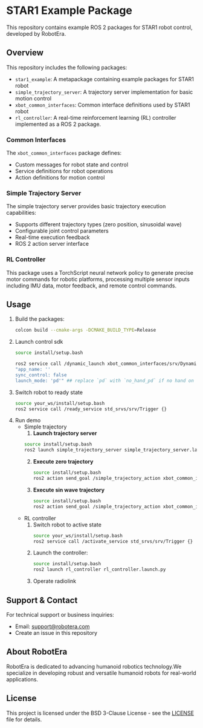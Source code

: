 # STAR1 Example Package

This repository contains example ROS 2 packages for STAR1 robot control, developed by RobotEra.

## Overview

This repository includes the following packages:

- `star1_example`: A metapackage containing example packages for STAR1 robot
- `simple_trajectory_server`: A trajectory server implementation for basic motion control
- `xbot_common_interfaces`: Common interface definitions used by STAR1 robot
- `rl_controller`: A real-time reinforcement learning (RL) controller implemented as a ROS 2 package.

### Common Interfaces
The `xbot_common_interfaces` package defines:
- Custom messages for robot state and control
- Service definitions for robot operations
- Action definitions for motion control

### Simple Trajectory Server
The simple trajectory server provides basic trajectory execution capabilities:
- Supports different trajectory types (zero position, sinusoidal wave)
- Configurable joint control parameters
- Real-time execution feedback
- ROS 2 action server interface



### RL Controller
This package uses a TorchScript neural network policy to generate precise motor commands for robotic platforms, processing multiple sensor inputs including IMU data, motor feedback, and remote control commands.


## Usage

1. Build the packages:
    ```bash
    colcon build --cmake-args -DCMAKE_BUILD_TYPE=Release
    ```
2. Launch control sdk
    ```bash
    source install/setup.bash

    ros2 service call /dynamic_launch xbot_common_interfaces/srv/DynamicLaunch \
    "app_name: '' 
    sync_control: false 
    launch_mode: 'pd'" ## replace `pd` with `no_hand_pd` if no hand on robot
    ```
3. Switch robot to ready state
    ```bash
    source your_ws/install/setup.bash
    ros2 service call /ready_service std_srvs/srv/Trigger {}   
    ```
4. Run demo 
    - Simple trajectory
        1. **Launch trajectory server**
        ```bash
        source install/setup.bash
        ros2 launch simple_trajectory_server simple_trajectory_server.launch.py
        ```
        2. **Execute zero trajectory**
            ```bash
            source install/setup.bash
            ros2 action send_goal /simple_trajectory_action xbot_common_interfaces/action/SimpleTrajectory "traj_type: 0 duration: 4.0"  
            ```
        3. **Execute sin wave trajectory**
            ```bash
            source install/setup.bash
            ros2 action send_goal /simple_trajectory_action xbot_common_interfaces/action/SimpleTrajectory "traj_type: 1 duration: 10.0"  
            ```
    - RL controller
        1. Switch robot to active state
            ```bash
            source your_ws/install/setup.bash
            ros2 service call /activate_service std_srvs/srv/Trigger {}   
            ```
        2. Launch the controller:
            ```bash
            source install/setup.bash
            ros2 launch rl_controller rl_controller.launch.py
            ```
        3. Operate radiolink
## Support & Contact

For technical support or business inquiries:
- Email: support@robotera.com
- Create an issue in this repository

## About RobotEra

RobotEra is dedicated to advancing humanoid robotics technology.We specialize in developing robust and versatile humanoid robots for real-world applications. 

## License

This project is licensed under the BSD 3-Clause License - see the [LICENSE](LICENSE) file for details. 